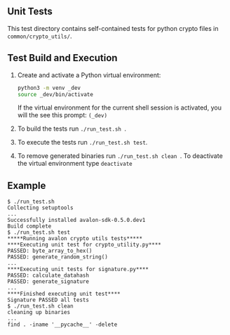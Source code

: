 <!--
Licensed under Creative Commons Attribution 4.0 International License
https://creativecommons.org/licenses/by/4.0/
-->

Unit Tests
----------
This test directory contains self-contained tests for python crypto files in
`common/crypto_utils/`.


Test Build and Execution
------------------------
1. Create and activate a Python virtual environment:
    ```bash
    python3 -m venv _dev
    source _dev/bin/activate
    ```
   If the virtual environment for the current shell session is activated,
   you will the see this prompt: `(_dev)`

2. To build the tests run `./run_test.sh `.

3. To execute the tests run `./run_test.sh test`.

4. To remove generated binaries run `./run_test.sh clean `.
    To deactivate the virtual environment type `deactivate`

Example
-------
```
$ ./run_test.sh
Collecting setuptools
...
Successfully installed avalon-sdk-0.5.0.dev1
Build complete
$ ./run_test.sh test
*****Running avalon crypto utils tests*****
****Executing unit test for crypto_utility.py****
PASSED: byte_array_to_hex()
PASSED: generate_random_string()
...
****Executing unit tests for signature.py****
PASSED: calculate_datahash
PASSED: generate_signature
...
****Finished executing unit test****
Signature PASSED all tests
$ ./run_test.sh clean
cleaning up binaries
...
find . -iname '__pycache__' -delete
```
